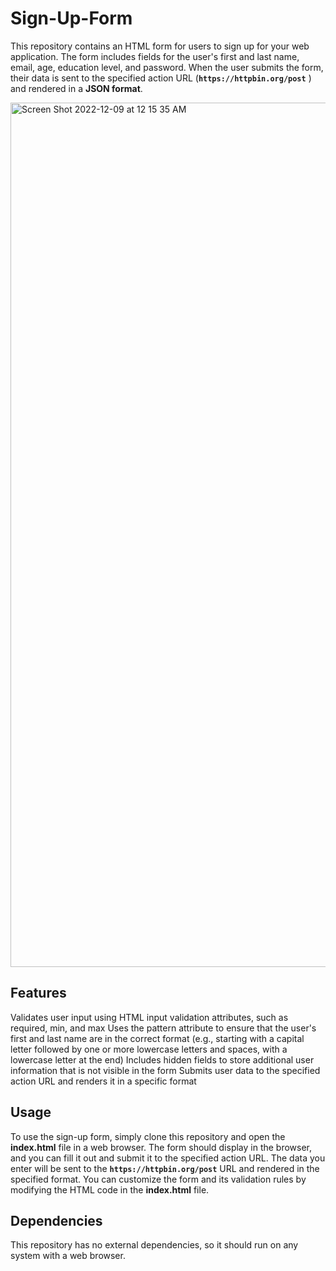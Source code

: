 # Sign-Up-Form
This repository contains an HTML form for users to sign up for your web application. The form includes fields for the user's first and last name, email, age, education level, and password. When the user submits the form, their data is sent to the specified action URL (**`https://httpbin.org/post`** ) and rendered in a **JSON format**.

<img width="1383" alt="Screen Shot 2022-12-09 at 12 15 35 AM" src="https://user-images.githubusercontent.com/58542001/206635575-9c00452c-5201-446c-bd70-a81244f68197.png">

## Features
Validates user input using HTML input validation attributes, such as required, min, and max
Uses the pattern attribute to ensure that the user's first and last name are in the correct format (e.g., starting with a capital letter followed by one or more lowercase letters and spaces, with a lowercase letter at the end)
Includes hidden fields to store additional user information that is not visible in the form
Submits user data to the specified action URL and renders it in a specific format

## Usage
To use the sign-up form, simply clone this repository and open the **index.html** file in a web browser. The form should display in the browser, and you can fill it out and submit it to the specified action URL. The data you enter will be sent to the **`https://httpbin.org/post`** URL and rendered in the specified format. You can customize the form and its validation rules by modifying the HTML code in the **index.html** file.

## Dependencies
This repository has no external dependencies, so it should run on any system with a web browser.


